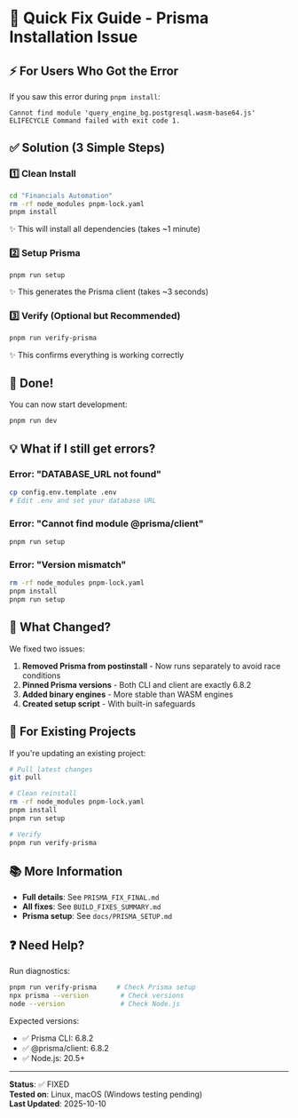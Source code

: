 # 🎯 Quick Fix Guide - Prisma Installation Issue

## ⚡ For Users Who Got the Error

If you saw this error during `pnpm install`:
```
Cannot find module 'query_engine_bg.postgresql.wasm-base64.js'
ELIFECYCLE Command failed with exit code 1.
```

## ✅ Solution (3 Simple Steps)

### 1️⃣ Clean Install
```bash
cd "Financials Automation"
rm -rf node_modules pnpm-lock.yaml
pnpm install
```
✨ This will install all dependencies (takes ~1 minute)

### 2️⃣ Setup Prisma  
```bash
pnpm run setup
```
✨ This generates the Prisma client (takes ~3 seconds)

### 3️⃣ Verify (Optional but Recommended)
```bash
pnpm run verify-prisma
```
✨ This confirms everything is working correctly

## 🎉 Done!

You can now start development:
```bash
pnpm run dev
```

## 💡 What if I still get errors?

### Error: "DATABASE_URL not found"
```bash
cp config.env.template .env
# Edit .env and set your database URL
```

### Error: "Cannot find module @prisma/client"
```bash
pnpm run setup
```

### Error: "Version mismatch"
```bash
rm -rf node_modules pnpm-lock.yaml
pnpm install
pnpm run setup
```

## 📝 What Changed?

We fixed two issues:

1. **Removed Prisma from postinstall** - Now runs separately to avoid race conditions
2. **Pinned Prisma versions** - Both CLI and client are exactly 6.8.2
3. **Added binary engines** - More stable than WASM engines
4. **Created setup script** - With built-in safeguards

## 🔄 For Existing Projects

If you're updating an existing project:

```bash
# Pull latest changes
git pull

# Clean reinstall
rm -rf node_modules pnpm-lock.yaml
pnpm install
pnpm run setup

# Verify
pnpm run verify-prisma
```

## 📚 More Information

- **Full details**: See `PRISMA_FIX_FINAL.md`
- **All fixes**: See `BUILD_FIXES_SUMMARY.md`
- **Prisma setup**: See `docs/PRISMA_SETUP.md`

## ❓ Need Help?

Run diagnostics:
```bash
pnpm run verify-prisma     # Check Prisma setup
npx prisma --version        # Check versions
node --version              # Check Node.js
```

Expected versions:
- ✅ Prisma CLI: 6.8.2
- ✅ @prisma/client: 6.8.2
- ✅ Node.js: 20.5+

---

**Status**: ✅ FIXED  
**Tested on**: Linux, macOS (Windows testing pending)  
**Last Updated**: 2025-10-10
